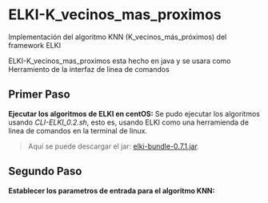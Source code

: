 # ELKI-K_vecinos_mas_proximos
Implementación del algoritmo KNN (K_vecinos_más_próximos) del framework ELKI

ELKI-K_vecinos_mas_proximos esta hecho en java y se usara como Herramiento de la interfaz de linea de comandos 

## Primer Paso

**Ejecutar los algoritmos de ELKI en centOS:** Se pudo ejecutar los algoritmos usando *CLI-ELKI_0.2.sh*, esto es, usando ELKI como una herramienda de linea de comandos en la terminal de linux.

> Aquí se puede descargar el jar: [elki-bundle-0.7.1.jar](https://elki-project.github.io/releases/release0.7.1/elki-bundle-0.7.1.jar).


## Segundo Paso

**Establecer los parametros de entrada para el algoritmo KNN:**



